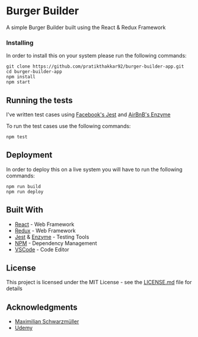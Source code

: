# Burger Builder
A simple Burger Builder built using the React & Redux Framework

### Installing

In order to install this on your system please run the following commands:

```
git clone https://github.com/pratikthakkar92/burger-builder-app.git
cd burger-builder-app
npm install
npm start
```

## Running the tests

I've written test cases using [Facebook's Jest](https://facebook.github.io/jest/) and [AirBnB's Enzyme](http://airbnb.io/enzyme/)

To run the test cases use the following commands:

```
npm test
```

## Deployment

In order to deploy this on a live system you will have to run the following commands: 

```
npm run build
npm run deploy
```

## Built With

* [React](https://reactjs.org/) - Web Framework
* [Redux](https://redux.js.org/) - Web Framework
* [Jest](https://facebook.github.io/jest/) & [Enzyme](http://airbnb.io/enzyme/) - Testing Tools
* [NPM](https://www.npmjs.com/) - Dependency Management
* [VSCode](https://code.visualstudio.com/) - Code Editor

## License

This project is licensed under the MIT License - see the [LICENSE.md](LICENSE.md) file for details

## Acknowledgments

* [Maximilian Schwarzmüller](https://twitter.com/maxedapps)
* [Udemy](www.udemy.com)

